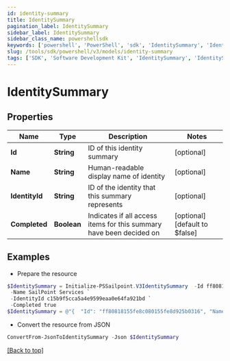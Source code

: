 ```yaml
---
id: identity-summary
title: IdentitySummary
pagination_label: IdentitySummary
sidebar_label: IdentitySummary
sidebar_class_name: powershellsdk
keywords: ['powershell', 'PowerShell', 'sdk', 'IdentitySummary', 'IdentitySummary'] 
slug: /tools/sdk/powershell/v3/models/identity-summary
tags: ['SDK', 'Software Development Kit', 'IdentitySummary', 'IdentitySummary']
---
```



# IdentitySummary

## Properties

Name | Type | Description | Notes
------------ | ------------- | ------------- | -------------
**Id** | **String** | ID of this identity summary | [optional] 
**Name** | **String** | Human-readable display name of identity | [optional] 
**IdentityId** | **String** | ID of the identity that this summary represents | [optional] 
**Completed** | **Boolean** | Indicates if all access items for this summary have been decided on | [optional] [default to $false]

## Examples

- Prepare the resource
```powershell
$IdentitySummary = Initialize-PSSailpoint.V3IdentitySummary  -Id ff80818155fe8c080155fe8d925b0316 `
 -Name SailPoint Services `
 -IdentityId c15b9f5cca5a4e9599eaa0e64fa921bd `
 -Completed true
$IdentitySummary = @"{  "Id": "ff80818155fe8c080155fe8d925b0316", "Name": "SailPoint Services", "IdentityId": "c15b9f5cca5a4e9599eaa0e64fa921bd", "Completed": "true "}"@
```

- Convert the resource from JSON
```powershell
ConvertFrom-JsonToIdentitySummary -Json $IdentitySummary
```


[[Back to top]](#) 

